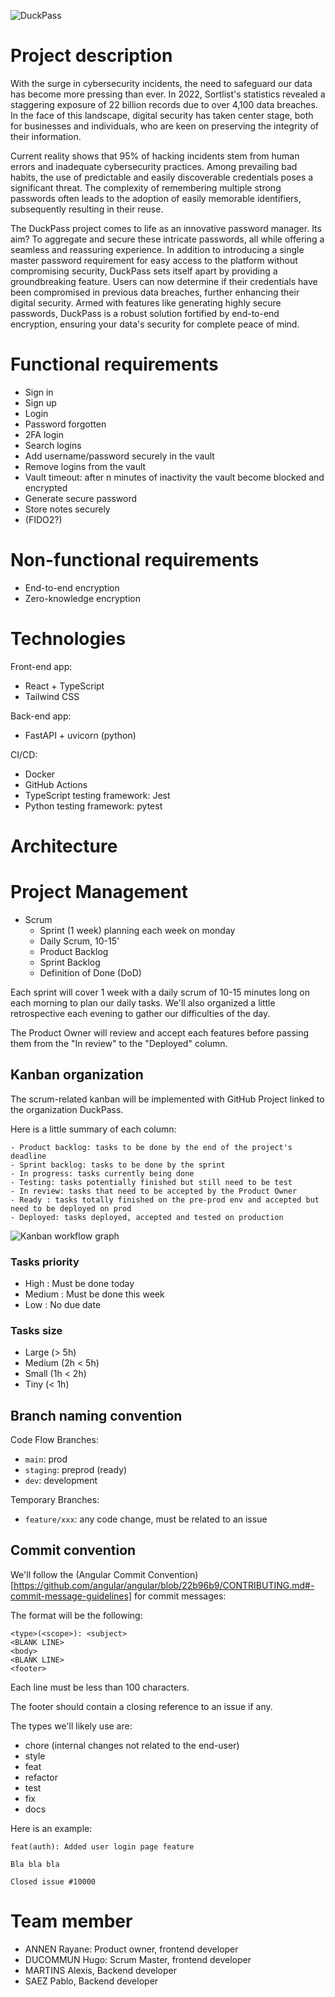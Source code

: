 ![DuckPass](/img/ducky.png)

# Project description

With the surge in cybersecurity incidents, the need to safeguard our data has become more pressing than ever. 
In 2022, Sortlist's statistics revealed a staggering exposure of 22 billion records due to over 4,100 data breaches. 
In the face of this landscape, digital security has taken center stage, both for businesses and individuals, who are keen on preserving the integrity of their information.

Current reality shows that 95% of hacking incidents stem from human errors and inadequate cybersecurity practices. 
Among prevailing bad habits, the use of predictable and easily discoverable credentials poses a significant threat. 
The complexity of remembering multiple strong passwords often leads to the adoption of easily memorable identifiers, subsequently resulting in their reuse.

The DuckPass project comes to life as an innovative password manager. 
Its aim? To aggregate and secure these intricate passwords, all while offering a seamless and reassuring experience. 
In addition to introducing a single master password requirement for easy access to the platform without compromising security, DuckPass sets itself apart by providing a groundbreaking feature. 
Users can now determine if their credentials have been compromised in previous data breaches, further enhancing their digital security. 
Armed with features like generating highly secure passwords, DuckPass is a robust solution fortified by end-to-end encryption, ensuring your data's security for complete peace of mind.

# Functional requirements

- Sign in
- Sign up
- Login
- Password forgotten
- 2FA login
- Search logins
- Add username/password securely in the vault
- Remove logins from the vault
- Vault timeout: after n minutes of inactivity the vault become blocked and encrypted
- Generate secure password
- Store notes securely
- (FIDO2?)

# Non-functional requirements

- End-to-end encryption
- Zero-knowledge encryption


# Technologies

Front-end app:
- React + TypeScript
- Tailwind CSS

Back-end app:
- FastAPI + uvicorn (python)

CI/CD:
- Docker
- GitHub Actions
- TypeScript testing framework: Jest
- Python testing framework: pytest

# Architecture 

# Project Management

- Scrum
    - Sprint (1 week) planning each week on monday
    - Daily Scrum, 10-15'
    - Product Backlog
    - Sprint Backlog
    - Definition of Done (DoD)

Each sprint will cover 1 week with a daily scrum of 10-15 minutes long on each morning to plan our daily tasks. We'll also organized a little retrospective each evening to gather our difficulties of the day.

The Product Owner will review and accept each features before passing them from the "In review" to the "Deployed" column.

## Kanban organization

The scrum-related kanban will be implemented with GitHub Project linked to the organization DuckPass.

Here is a little summary of each column:

    - Product backlog: tasks to be done by the end of the project's deadline
    - Sprint backlog: tasks to be done by the sprint
    - In progress: tasks currently being done
    - Testing: tasks potentially finished but still need to be test
    - In review: tasks that need to be accepted by the Product Owner
    - Ready : tasks totally finished on the pre-prod env and accepted but need to be deployed on prod
    - Deployed: tasks deployed, accepted and tested on production

![Kanban workflow graph](img/tasks.png)

### Tasks priority
- High : Must be done today
- Medium : Must be done this week
- Low : No due date

### Tasks size
- Large (> 5h)
- Medium (2h < 5h)
- Small (1h < 2h)
- Tiny (< 1h)

## Branch naming convention

Code Flow Branches:
- `main`: prod
- `staging`: preprod (ready)
- `dev`: development

Temporary Branches:
- `feature/xxx`: any code change, must be related to an issue

## Commit convention

We'll follow the (Angular Commit Convention)[https://github.com/angular/angular/blob/22b96b9/CONTRIBUTING.md#-commit-message-guidelines] for commit messages:

The format will be the following:
```
<type>(<scope>): <subject>
<BLANK LINE>
<body>
<BLANK LINE>
<footer>
```

Each line must be less than 100 characters.

The footer should contain a closing reference to an issue if any.

The types we'll likely use are:
- chore (internal changes not related to the end-user)
- style
- feat
- refactor
- test
- fix
- docs

Here is an example:
```
feat(auth): Added user login page feature

Bla bla bla

Closed issue #10000
```

# Team member

- ANNEN Rayane: Product owner, frontend developer
- DUCOMMUN Hugo: Scrum Master, frontend developer
- MARTINS Alexis, Backend developer
- SAEZ Pablo, Backend developer
